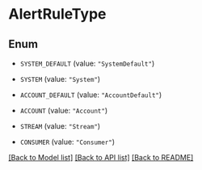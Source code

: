 # AlertRuleType

## Enum


* `SYSTEM_DEFAULT` (value: `"SystemDefault"`)

* `SYSTEM` (value: `"System"`)

* `ACCOUNT_DEFAULT` (value: `"AccountDefault"`)

* `ACCOUNT` (value: `"Account"`)

* `STREAM` (value: `"Stream"`)

* `CONSUMER` (value: `"Consumer"`)


[[Back to Model list]](../README.md#documentation-for-models) [[Back to API list]](../README.md#documentation-for-api-endpoints) [[Back to README]](../README.md)



